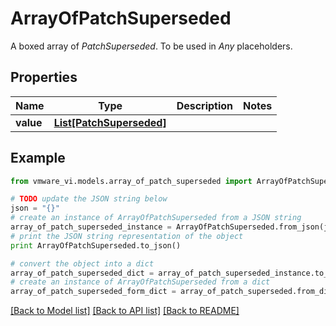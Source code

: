 # ArrayOfPatchSuperseded

A boxed array of *PatchSuperseded*. To be used in *Any* placeholders. 

## Properties
Name | Type | Description | Notes
------------ | ------------- | ------------- | -------------
**value** | [**List[PatchSuperseded]**](PatchSuperseded.md) |  | 

## Example

```python
from vmware_vi.models.array_of_patch_superseded import ArrayOfPatchSuperseded

# TODO update the JSON string below
json = "{}"
# create an instance of ArrayOfPatchSuperseded from a JSON string
array_of_patch_superseded_instance = ArrayOfPatchSuperseded.from_json(json)
# print the JSON string representation of the object
print ArrayOfPatchSuperseded.to_json()

# convert the object into a dict
array_of_patch_superseded_dict = array_of_patch_superseded_instance.to_dict()
# create an instance of ArrayOfPatchSuperseded from a dict
array_of_patch_superseded_form_dict = array_of_patch_superseded.from_dict(array_of_patch_superseded_dict)
```
[[Back to Model list]](../README.md#documentation-for-models) [[Back to API list]](../README.md#documentation-for-api-endpoints) [[Back to README]](../README.md)


